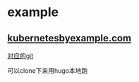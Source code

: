 

# example



## [kubernetesbyexample.com](https://kubernetesbyexample.com/)



[对应的git](https://github.com/openshift-evangelists/kbe)

可以clone下来用hugo本地跑



